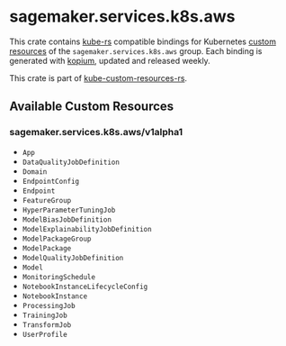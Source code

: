 <!--
SPDX-FileCopyrightText: The kube-custom-resources-rs Authors
SPDX-License-Identifier: 0BSD
 -->

# sagemaker.services.k8s.aws

This crate contains [kube-rs](https://kube.rs/) compatible bindings for Kubernetes [custom resources](https://kubernetes.io/docs/tasks/extend-kubernetes/custom-resources/custom-resource-definitions/) of the `sagemaker.services.k8s.aws` group. Each binding is generated with [kopium](https://github.com/kube-rs/kopium), updated and released weekly.

This crate is part of [kube-custom-resources-rs](https://github.com/metio/kube-custom-resources-rs).

## Available Custom Resources

### sagemaker.services.k8s.aws/v1alpha1
- `App`
- `DataQualityJobDefinition`
- `Domain`
- `EndpointConfig`
- `Endpoint`
- `FeatureGroup`
- `HyperParameterTuningJob`
- `ModelBiasJobDefinition`
- `ModelExplainabilityJobDefinition`
- `ModelPackageGroup`
- `ModelPackage`
- `ModelQualityJobDefinition`
- `Model`
- `MonitoringSchedule`
- `NotebookInstanceLifecycleConfig`
- `NotebookInstance`
- `ProcessingJob`
- `TrainingJob`
- `TransformJob`
- `UserProfile`
